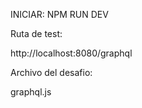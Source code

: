 INICIAR: NPM RUN DEV

Ruta de test: 

http://localhost:8080/graphql

Archivo del desafio:

graphql.js
